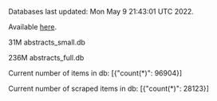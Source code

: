 Databases last updated: Mon May  9 21:43:01 UTC 2022. 

Available [here](https://github.com/cbeauhilton/ash-db/releases).


31M	abstracts_small.db

236M	abstracts_full.db

Current number of items in db:
[{"count(*)": 96904}]

Current number of scraped items in db:
[{"count(*)": 28123}]
